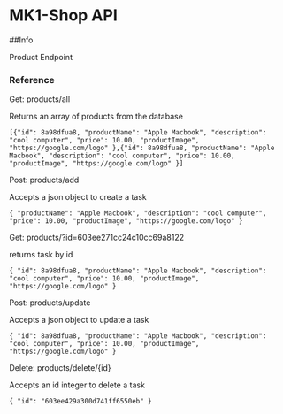 # MK1-Shop API

##Info

Product Endpoint 

### Reference

Get: products/all

Returns an array of products from the database


``[{"id": 8a98dfua8,
"productName": "Apple Macbook",
"description": "cool computer",
"price": 10.00,
"productImage", "https://google.com/logo"
},{"id": 8a98dfua8,
"productName": "Apple Macbook",
"description": "cool computer",
"price": 10.00,
"productImage", "https://google.com/logo"
}]``


Post: products/add

Accepts a json object to create a task

``{
"productName": "Apple Macbook",
"description": "cool computer",
"price": 10.00,
"productImage", "https://google.com/logo"
}``

Get: products/?id=603ee271cc24c10cc69a8122

returns task by id

``{
"id": 8a98dfua8,
"productName": "Apple Macbook",
"description": "cool computer",
"price": 10.00,
"productImage", "https://google.com/logo"
}``

Post: products/update

Accepts a json object to update a task

``{
"id": 8a98dfua8,
"productName": "Apple Macbook",
"description": "cool computer",
"price": 10.00,
"productImage", "https://google.com/logo"
}``

Delete: products/delete/{id}

Accepts an id integer to delete a task

``{
"id": "603ee429a300d741ff6550eb"
}``

